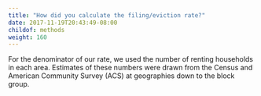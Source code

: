 ```yaml
---
title: "How did you calculate the filing/eviction rate?"
date: 2017-11-19T20:43:49-08:00
childof: methods
weight: 160
---
```

For the denominator of our rate, we used the number of renting households in each area. Estimates of these numbers were drawn from the Census and American Community Survey (ACS) at geographies down to the block group.